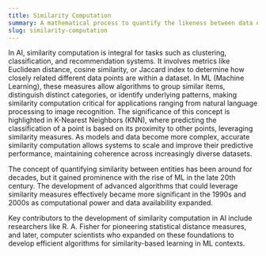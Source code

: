 ```yaml
---
title: Similarity Computation  
summary: A mathematical process to quantify the likeness between data objects, often used in AI to enhance pattern recognition and data clustering.
slug: similarity-computation
---  
```


In AI, similarity computation is integral for tasks such as clustering, classification, and recommendation systems. It involves metrics like Euclidean distance, cosine similarity, or Jaccard index to determine how closely related different data points are within a dataset. In ML (Machine Learning), these measures allow algorithms to group similar items, distinguish distinct categories, or identify underlying patterns, making similarity computation critical for applications ranging from natural language processing to image recognition. The significance of this concept is highlighted in K-Nearest Neighbors (KNN), where predicting the classification of a point is based on its proximity to other points, leveraging similarity measures. As models and data become more complex, accurate similarity computation allows systems to scale and improve their predictive performance, maintaining coherence across increasingly diverse datasets.

The concept of quantifying similarity between entities has been around for decades, but it gained prominence with the rise of ML in the late 20th century. The development of advanced algorithms that could leverage similarity measures effectively became more significant in the 1990s and 2000s as computational power and data availability expanded.

Key contributors to the development of similarity computation in AI include researchers like R. A. Fisher for pioneering statistical distance measures, and later, computer scientists who expanded on these foundations to develop efficient algorithms for similarity-based learning in ML contexts.